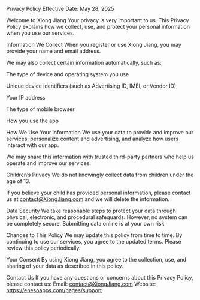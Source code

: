 Privacy Policy
Effective Date: May 28, 2025

Welcome to Xiong Jiang
Your privacy is very important to us. This Privacy Policy explains how we collect, use, and protect your personal information when you use our services.

Information We Collect
When you register or use Xiong Jiang, you may provide your name and email address.

We may also collect certain information automatically, such as:

The type of device and operating system you use

Unique device identifiers (such as Advertising ID, IMEI, or Vendor ID)

Your IP address

The type of mobile browser

How you use the app

How We Use Your Information
We use your data to provide and improve our services, personalize content and advertising, and analyze how users interact with our app.

We may share this information with trusted third-party partners who help us operate and improve our services.

Children’s Privacy
We do not knowingly collect data from children under the age of 13.

If you believe your child has provided personal information, please contact us at contact@XiongJiang.com and we will delete the information.

Data Security
We take reasonable steps to protect your data through physical, electronic, and procedural safeguards.
However, no system can be completely secure. Submitting data online is at your own risk.

Changes to This Policy
We may update this policy from time to time.
By continuing to use our services, you agree to the updated terms.
Please review this policy periodically.

Your Consent
By using Xiong Jiang, you agree to the collection, use, and sharing of your data as described in this policy.

Contact Us
If you have any questions or concerns about this Privacy Policy, please contact us:
Email: contact@XiongJiang.com
Website: https://enesoapps.com/pages/support
